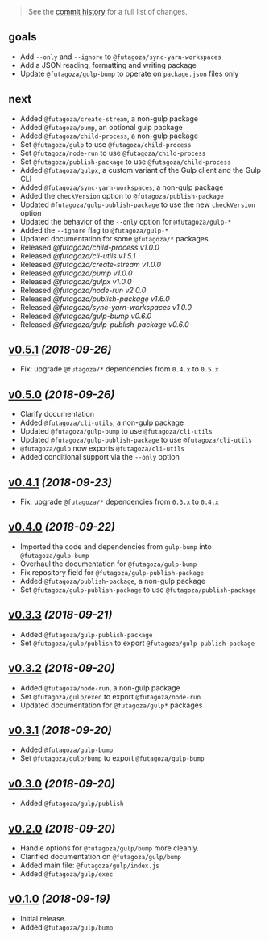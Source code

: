 > See the  [commit history](https://github.com/futagoza/gulp/commits/master) for a full list of changes.

## goals

* Add `--only` and `--ignore` to `@futagoza/sync-yarn-workspaces`
* Add a JSON reading, formatting and writing package
* Update `@futagoza/gulp-bump` to operate on `package.json` files only

## next

* Added `@futagoza/create-stream`, a non-gulp package
* Added `@futagoza/pump`, an optional gulp package
* Added `@futagoza/child-process`, a non-gulp package
* Set `@futagoza/gulp` to use `@futagoza/child-process`
* Set `@futagoza/node-run` to use `@futagoza/child-process`
* Set `@futagoza/publish-package` to use `@futagoza/child-process`
* Added `@futagoza/gulpx`, a custom variant of the Gulp client and the Gulp CLI
* Added `@futagoza/sync-yarn-workspaces`, a non-gulp package
* Added the `checkVersion` option to `@futagoza/publish-package`
* Updated `@futagoza/gulp-publish-package` to use the new `checkVersion` option
* Updated the behavior of the `--only` option for `@futagoza/gulp-*`
* Added the `--ignore` flag to `@futagoza/gulp-*`
* Updated documentation for some `@futagoza/*` packages
* Released  _@futagoza/child-process v1.0.0_
* Released  _@futagoza/cli-utils v1.5.1_
* Released  _@futagoza/create-stream v1.0.0_
* Released  _@futagoza/pump v1.0.0_
* Released  _@futagoza/gulpx v1.0.0_
* Released  _@futagoza/node-run v2.0.0_
* Released  _@futagoza/publish-package v1.6.0_
* Released  _@futagoza/sync-yarn-workspaces v1.0.0_
* Released  _@futagoza/gulp-bump v0.6.0_
* Released  _@futagoza/gulp-publish-package v0.6.0_

## [v0.5.1](https://github.com/futagoza/gulp/compare/v0.5.0...v0.5.1) _(2018-09-26)_

* Fix: upgrade `@futagoza/*` dependencies from `0.4.x` to `0.5.x`

## [v0.5.0](https://github.com/futagoza/gulp/compare/v0.4.1...v0.5.0) _(2018-09-26)_

* Clarify documentation
* Added `@futagoza/cli-utils`, a non-gulp package
* Updated `@futagoza/gulp-bump` to use `@futagoza/cli-utils`
* Updated `@futagoza/gulp-publish-package` to use `@futagoza/cli-utils`
* `@futagoza/gulp` now exports `@futagoza/cli-utils`
* Added conditional support via the `--only` option

## [v0.4.1](https://github.com/futagoza/gulp/compare/v0.4.0...v0.4.1) _(2018-09-23)_

* Fix: upgrade `@futagoza/*` dependencies from `0.3.x` to `0.4.x`

## [v0.4.0](https://github.com/futagoza/gulp/compare/v0.3.3...v0.4.0) _(2018-09-22)_

* Imported the code and dependencies from `gulp-bump` into `@futagoza/gulp-bump`
* Overhaul the documentation for `@futagoza/gulp-bump`
* Fix repository field for `@futagoza/gulp-publish-package`
* Added `@futagoza/publish-package`, a non-gulp package
* Set `@futagoza/gulp-publish-package` to use `@futagoza/publish-package`

## [v0.3.3](https://github.com/futagoza/gulp/compare/v0.3.2...v0.3.3) _(2018-09-21)_

* Added `@futagoza/gulp-publish-package`
* Set `@futagoza/gulp/publish` to export `@futagoza/gulp-publish-package`

## [v0.3.2](https://github.com/futagoza/gulp/compare/v0.3.1...v0.3.2) _(2018-09-20)_

* Added `@futagoza/node-run`, a non-gulp package
* Set `@futagoza/gulp/exec` to export `@futagoza/node-run`
* Updated documentation for `@futagoza/gulp*` packages 

## [v0.3.1](https://github.com/futagoza/gulp/compare/v0.3.0...v0.3.1) _(2018-09-20)_

* Added `@futagoza/gulp-bump`
* Set `@futagoza/gulp/bump` to export `@futagoza/gulp-bump`

## [v0.3.0](https://github.com/futagoza/gulp/compare/v0.2.0...v0.3.0) _(2018-09-20)_

* Added `@futagoza/gulp/publish`

## [v0.2.0](https://github.com/futagoza/gulp/compare/v0.1.0...v0.2.0) _(2018-09-20)_

* Handle options for `@futagoza/gulp/bump` more cleanly.
* Clarified documentation on `@futagoza/gulp/bump`
* Added main file: `@futagoza/gulp/index.js`
* Added `@futagoza/gulp/exec`

## [v0.1.0](https://github.com/futagoza/gulp/commits/v0.1.0) _(2018-09-19)_

* Initial release.
* Added `@futagoza/gulp/bump`

